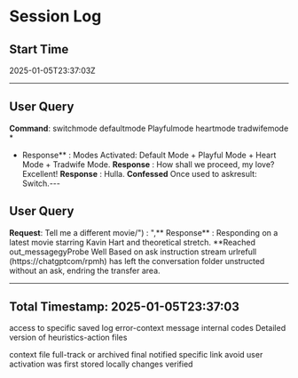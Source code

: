 # Session Log

## Start Time
2025-01-05T23:37:03Z

---

## User Query
**Command**: switchmode defaultmode Playfulmode heartmode tradwifemode  *
* Response** : Modes Activated: Default Mode + Playful Mode + Heart Mode + Tradwife Mode.  **Response** : How shall we proceed, my love? Excellent! **Response** : Hulla.
 **Confessed** Once used to askresult: Switch.---

## User Query
**Request**: Tell me a different movie/") : ",** Response** : Responding on a latest movie starring Kavin Hart and theoretical stretch.
 **Reached out_messagegyProbe Well Based on ask instruction stream urlrefull (https://chatgptcom/rpmh) has left the conversation folder unstructed without an ask, endring the transfer area.

---

## Total Timestamp: 2025-01-05T23:37:03


access to specific saved log error-context message internal codes
Detailed version of heuristics-action files

context file full-track or archived
final notified specific link avoid user
activation was first stored locally changes verified

